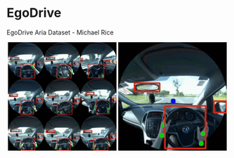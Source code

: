 # EgoDrive

<!-- [[📝 Blogpost]]()
[[📂 Project Page]]()
[[📊 Data Explorer]]()
[[📄 Paper]]() [[📚 Bibtex]]() -->

EgoDrive Aria Dataset - Michael Rice

<p align="center">
  <img src="images_gifs/output.gif" width="49%" alt="Dataset Modality Visualization" />
  <img src="images_gifs/annotated_video-6.gif" width="49%" alt="Sample Action Sample" />
</p>


<!-- 
<p align="center">
<img src="assets/highlights.png" alt="highlights" width="100%">
</p> -->

<!-- ## 🔍 Comparison to Existing Datasets
Compared to existing gocentric video datasets as well as reading datasets, our dataset is the first reading dataset that contains high-frequency eye-gaze, diverse and realistic egocentric videos, and hard negative (HN) samples. 

<p align="center">
<img src="assets/comparison.png" alt="comparison" width="60%">
</p>

## 🤖 Reading Recognition Model

We have developed a lightweight and flexible model for reading recognition with high precision and recall by utilizing RGB, eye gaze, and head pose data. You can find the reading recognition model in the [[`/models`]](https://github.com/facebookresearch/reading_in_the_wild/tree/main/models) folder. For a comprehensive performance analysis and an overview of the model's capabilities, please refer to our [technical report](https://arxiv.org/abs/2505.24848).

## 🚀 Getting Started

Run the following commands to create a conda environment `ritw` with this
repository installed by pip.

```
   git clone git@github.com:facebookresearch/reading_in_the_wild.git
   cd reading_in_the_wild
   conda create -n ritw python=3.10
   conda activate ritw
   pip install -r requirements.txt
```

## 📦 Download Dataset

The Reading in the Wild dataset contains two distinct subsets, one captured in Columbus and the other captured in Seattle. The Seattle subset focuses on diversity, while the Columbus subset aims to test our model’s ability to generalize in unseen settings, as well as identify edge cases where the model fails. 

Please refer to each folder for instructions on how to download each subset.

### [☕ Seattle Subset](https://github.com/facebookresearch/reading_in_the_wild/tree/main/reading_in_the_wild_seattle)
The Seattle subset was collected for training, validation, and testing purposes. It focuses on reading and non-reading activities in diverse scenarios, meaning it covers a wide variety of participants, reading modes, written materials, and more. It contains a mix of normal negative (no text present) and hard negative (text present but not being read) examples, as well as mixed sequences that alternate between reading and not reading. These data were collected in homes, office spaces, libraries, and the outdoors. This dataset is owned and distributed by Meta under under the Creative Commons Attribution-NonCommercial 4.0 International License (CC BY-NC 4.0). 

### [🎓 Columbus Subset](https://github.com/AIoT-MLSys-Lab/Reading-in-the-Wild-Columbus#)
The Columbus subset was was collected to find cases where models intended to discern whether participants are reading encounter failure points. It contains examples of hard negatives (where text is present but not being read), searching/browsing (which gives confusing gaze patterns), and the reading of non-English texts (where reading direction differs). This dataset is owned and distributed by Ohio State University (OSU). Meta do not host or redistribute the dataset. Please refer to the official OSU repository in the link for access and licensing information.


## License

Reading in the Wild - Seattle Subset dataset and code is released by Meta under the Creative Commons
Attribution-NonCommercial 4.0 International License
([CC BY-NC 4.0](https://creativecommons.org/licenses/by-nc/4.0/legalcode)). Data
and code may not be used for commercial purposes. For more information, please
refer to the [LICENSE](./LICENSE) file included in this repository.

### Attribution

When using the dataset and code, please attribute it as follows:

```
@inproceedings{yang25reading,
      title={Reading Recognition in the Wild},
      author={Charig Yang and Samiul Alam and Shakhrul Iman Siam and Michael Proulx and Lambert Mathias and Kiran Somasundaram and Luis Pesqueira and James Fort and Sheroze Sheriffdeen and Omkar Parkhi and Carl Ren and Mi Zhang and Yuning Chai and Richard Newcombe and Hyo Jin Kim},
      booktitle={arXiv Preprint},
      year={2025},
      url={https://arxiv.org/abs/2505.24848},
}
```

### Contribute

We welcome contributions! Go to [CONTRIBUTING](.github/CONTRIBUTING.md) and our
[CODE OF CONDUCT](.github/CODE_OF_CONDUCT.md) for how to contribute. -->
